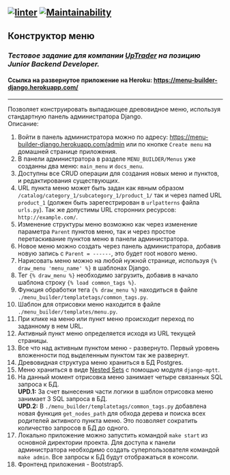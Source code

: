 [![linter](https://github.com/Morozov33/test_task_by_django/actions/workflows/linter.yml/badge.svg)](https://github.com/Morozov33/test_task_by_django/actions/workflows/linter.yml)
[![Maintainability](https://api.codeclimate.com/v1/badges/07b5d943839061b39930/maintainability)](https://codeclimate.com/github/Morozov33/test_task_by_django/maintainability)
---
## Конструктор меню  
### *Тестовое задание для компании [UpTrader](https://uptrader.io/en/) на позицию Junior Backend Developer.*  
#### Ссылка на развернутое приложение на Heroku: https://menu-builder-django.herokuapp.com/  
---
Позволяет конструировать выпадающее древовидное меню, используя стандартную панель администратора Django.  
Описание:
1. Войти в панель администратора можно по адресу: https://menu-builder-django.herokuapp.com/admin или по кнопке `Create menu` на домашней странице приложения.
2. В панели администратора в разделе `MENU_BUILDER/Menus` уже созданны два меню: `main_menu` и `docs_menu`.
3. Доступны все CRUD операции для создания новых меню и пунктов, и редактирования существующих.
4. URL пункта меню может быть задан как явным образом `/catalog/category_1/subcategory_1/product_1/` так и через named URL `product_1` (должен быть зарегестрирован в `urlpatterns` файла `urls.py`). Так же допустимы URL сторонних ресурсов: `http://example.com/`.
5. Изменение структуры меню возможно как через изменение параметра `Parent` пунктов меню, так и через простое перетаскивание пунктов меню в панели администратора.
6. Новое меню можно создать через панель администратора, добавив новую запись с `Parent = ------`, это будет root нового меню.
7. Нарисовать меню можно на любой нужной странице, используя `{% draw_menu 'menu_name' %}` в шаблонах Django.
8. Тег `{% draw_menu %}` необходимо загрузить, добавив в начало шаблона строку `{% load common_tags %}`.
9. Функция обработки тега `{% draw_menu %}` находиться в файле `./menu_builder/templatetags/common_tags.py`.
10. Шаблон для отрисовки меню находится в файле `./menu_builder/templates/menu.py`.
11. При клике на меню или пункт меню происходит переход по заданному в нем URL.
12. Активный пункт меню определяется исходя из URL текущей страницы.
13. Все что над активным пунктом меню - развернуто. Первый уровень вложенности под выделенным пунктом так же развернут.
14. Древовидная структура меню храниться в БД Postgres.
15. Меню храниться в виде [Nested Sets](https://postgres.men/database/postgresql/nested-sets-introduction/) с помощью модуля `django-mptt`.
16. На данный момент отрисовка меню занимает четыре связанных SQL запроса к БД.  
**UPD.1:** За счет вынесения части логики в шаблон отрисовка меню занимает 3 SQL запроса в БД.  
**UPD.2:** В `./menu_builder/templatetags/common_tags.py` добавлена новая функция `get_nodes_path` для обхода дерева и поиска всех родителей активного пункта меню. Это позволяет сократить количество запросов в БД до одного.
17. Локально приложение можно запустить командой `make start` из основной директории проекта. Для доступа к панели администратора необходимо создать суперпользователя командой `make admin`. Все запросы к БД будут отображаться в консоли.
18. Фронтенд приложения - Bootstrap5.

